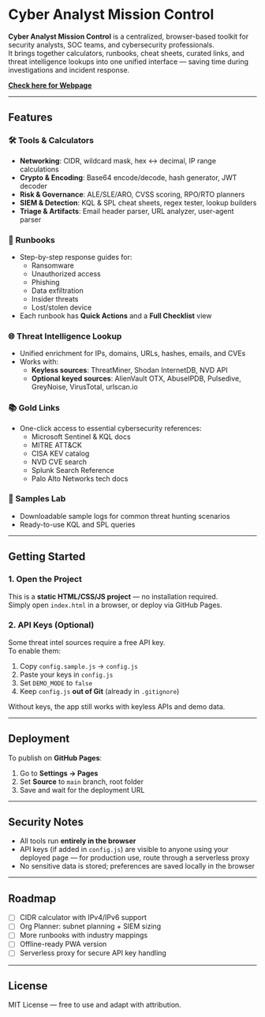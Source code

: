 # Cyber Analyst Mission Control

**Cyber Analyst Mission Control** is a centralized, browser-based toolkit for security analysts, SOC teams, and cybersecurity professionals.  
It brings together calculators, runbooks, cheat sheets, curated links, and threat intelligence lookups into one unified interface — saving time during investigations and incident response.

**[Check here for Webpage]("https://bharathkasyap.github.io/cyber-analyst-mission-control/)**


---

## Features

### 🛠 Tools & Calculators
- **Networking**: CIDR, wildcard mask, hex ↔ decimal, IP range calculations  
- **Crypto & Encoding**: Base64 encode/decode, hash generator, JWT decoder  
- **Risk & Governance**: ALE/SLE/ARO, CVSS scoring, RPO/RTO planners  
- **SIEM & Detection**: KQL & SPL cheat sheets, regex tester, lookup builders  
- **Triage & Artifacts**: Email header parser, URL analyzer, user-agent parser  

### 📂 Runbooks
- Step-by-step response guides for:
  - Ransomware
  - Unauthorized access
  - Phishing
  - Data exfiltration
  - Insider threats
  - Lost/stolen device
- Each runbook has **Quick Actions** and a **Full Checklist** view

### 🌐 Threat Intelligence Lookup
- Unified enrichment for IPs, domains, URLs, hashes, emails, and CVEs
- Works with:
  - **Keyless sources**: ThreatMiner, Shodan InternetDB, NVD API
  - **Optional keyed sources**: AlienVault OTX, AbuseIPDB, Pulsedive, GreyNoise, VirusTotal, urlscan.io

### 📚 Gold Links
- One-click access to essential cybersecurity references:
  - Microsoft Sentinel & KQL docs
  - MITRE ATT&CK
  - CISA KEV catalog
  - NVD CVE search
  - Splunk Search Reference
  - Palo Alto Networks tech docs

### 🧪 Samples Lab
- Downloadable sample logs for common threat hunting scenarios
- Ready-to-use KQL and SPL queries

---

## Getting Started

### 1. Open the Project
This is a **static HTML/CSS/JS project** — no installation required.  
Simply open `index.html` in a browser, or deploy via GitHub Pages.

### 2. API Keys (Optional)
Some threat intel sources require a free API key.  
To enable them:
1. Copy `config.sample.js` → `config.js`
2. Paste your keys in `config.js`
3. Set `DEMO_MODE` to `false`
4. Keep `config.js` **out of Git** (already in `.gitignore`)

Without keys, the app still works with keyless APIs and demo data.

---

## Deployment
To publish on **GitHub Pages**:
1. Go to **Settings → Pages**
2. Set **Source** to `main` branch, root folder
3. Save and wait for the deployment URL

---

## Security Notes
- All tools run **entirely in the browser**  
- API keys (if added in `config.js`) are visible to anyone using your deployed page — for production use, route through a serverless proxy  
- No sensitive data is stored; preferences are saved locally in the browser

---

## Roadmap
- [ ] CIDR calculator with IPv4/IPv6 support
- [ ] Org Planner: subnet planning + SIEM sizing
- [ ] More runbooks with industry mappings
- [ ] Offline-ready PWA version
- [ ] Serverless proxy for secure API key handling

---

## License
MIT License — free to use and adapt with attribution.
